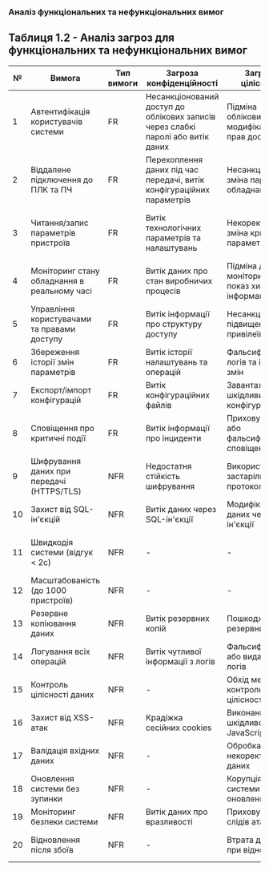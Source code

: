### Аналіз функціональних та нефункціональних вимог

## Таблиця 1.2 - Аналіз загроз для функціональних та нефункціональних вимог

| № | Вимога | Тип вимоги | Загроза конфіденційності | Загроза цілісності | Загроза доступності |
|---|--------|------------|-------------------------|-------------------|-------------------|
| 1 | Автентифікація користувачів системи | FR | Несанкціонований доступ до облікових записів через слабкі паролі або витік даних | Підміна облікових даних, модифікація прав доступу | Блокування облікових записів через brute-force атаки |
| 2 | Віддалене підключення до ПЛК та ПЧ | FR | Перехоплення даних під час передачі, витік конфігураційних параметрів | Несанкціонована зміна параметрів обладнання | DDoS атаки на канали зв'язку з обладнанням |
| 3 | Читання/запис параметрів пристроїв | FR | Витік технологічних параметрів та налаштувань | Некоректна зміна критичних параметрів | Блокування доступу до параметрів під час критичних операцій |
| 4 | Моніторинг стану обладнання в реальному часі | FR | Витік даних про стан виробничих процесів | Підміна даних моніторингу, показ хибної інформації | Недоступність даних моніторингу в критичні моменти |
| 5 | Управління користувачами та правами доступу | FR | Витік інформації про структуру доступу | Несанкціоноване підвищення привілеїв | Блокування адміністративного доступу |
| 6 | Збереження історії змін параметрів | FR | Витік історії налаштувань та операцій | Фальсифікація логів та історії змін | Втрата історичних даних |
| 7 | Експорт/імпорт конфігурацій | FR | Витік конфігураційних файлів | Завантаження шкідливих конфігурацій | Неможливість відновлення конфігурацій |
| 8 | Сповіщення про критичні події | FR | Витік інформації про інциденти | Приховування або фальсифікація сповіщень | Відсутність сповіщень про критичні події |
| 9 | Шифрування даних при передачі (HTTPS/TLS) | NFR | Недостатня стійкість шифрування | Використання застарілих протоколів | Проблеми з SSL/TLS handshake |
| 10 | Захист від SQL-ін'єкцій | NFR | Витік даних через SQL-ін'єкції | Модифікація даних через ін'єкції | Руйнування бази даних |
| 11 | Швидкодія системи (відгук < 2с) | NFR | - | - | Деградація продуктивності під навантаженням |
| 12 | Масштабованість (до 1000 пристроїв) | NFR | - | - | Неможливість обробки великої кількості з'єднань |
| 13 | Резервне копіювання даних | NFR | Витік резервних копій | Пошкодження резервних копій | Неможливість відновлення з backup |
| 14 | Логування всіх операцій | NFR | Витік чутливої інформації з логів | Фальсифікація або видалення логів | Переповнення сховища логів |
| 15 | Контроль цілісності даних | NFR | - | Обхід механізмів контролю цілісності | Відмова механізмів перевірки |
| 16 | Захист від XSS-атак | NFR | Крадіжка сесійних cookies | Виконання шкідливого JavaScript коду | - |
| 17 | Валідація вхідних даних | NFR | - | Обробка некоректних даних | Buffer overflow, crash системи |
| 18 | Оновлення системи без зупинки | NFR | - | Корупція системи під час оновлення | Недоступність під час оновлення |
| 19 | Моніторинг безпеки системи | NFR | Витік даних про вразливості | Приховування слідів атак | Відмова системи моніторингу |
| 20 | Відновлення після збоїв | NFR | - | Втрата даних при відновленні | Тривала недоступність системи |
